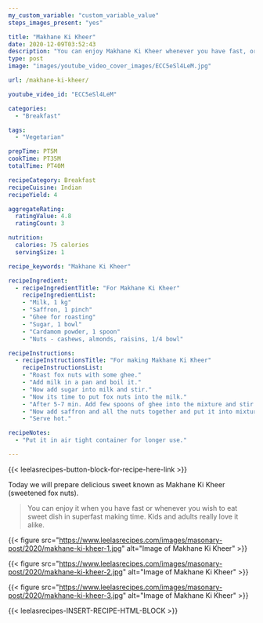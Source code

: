 ```yaml
---
my_custom_variable: "custom_variable_value"
steps_images_present: "yes"

title: "Makhane Ki Kheer"
date: 2020-12-09T03:52:43
description: "You can enjoy Makhane Ki Kheer whenever you have fast, or whenever you wish to eat sweet dish in superfast making time."
type: post
image: "images/youtube_video_cover_images/ECC5eSl4LeM.jpg"

url: /makhane-ki-kheer/

youtube_video_id: "ECC5eSl4LeM"

categories: 
  - "Breakfast"

tags:
  - "Vegetarian"

prepTime: PT5M
cookTime: PT35M
totalTime: PT40M

recipeCategory: Breakfast
recipeCuisine: Indian
recipeYield: 4

aggregateRating:
  ratingValue: 4.8
  ratingCount: 3

nutrition:
  calories: 75 calories
  servingSize: 1

recipe_keywords: "Makhane Ki Kheer"

recipeIngredient:
  - recipeIngredientTitle: "For Makhane Ki Kheer"
    recipeIngredientList:
    - "Milk, 1 kg" 
    - "Saffron, 1 pinch" 
    - "Ghee for roasting" 
    - "Sugar, 1 bowl" 
    - "Cardamom powder, 1 spoon" 
    - "Nuts - cashews, almonds, raisins, 1/4 bowl" 

recipeInstructions:
  - recipeInstructionsTitle: "For making Makhane Ki Kheer"
    recipeInstructionsList:
    - "Roast fox nuts with some ghee." 
    - "Add milk in a pan and boil it." 
    - "Now add sugar into milk and stir." 
    - "Now its time to put fox nuts into the milk." 
    - "After 5-7 min. Add few spoons of ghee into the mixture and stir continuously." 
    - "Now add saffron and all the nuts together and put it into mixture" 
    - "Serve hot." 

recipeNotes:
  - "Put it in air tight container for longer use." 

---
```


{{< leelasrecipes-button-block-for-recipe-here-link >}}

Today we will prepare delicious sweet known as Makhane Ki Kheer (sweetened fox nuts). 

> You can enjoy it when you have fast or whenever you wish to eat sweet dish in superfast making time. Kids and adults really love it alike.

{{< figure src="https://www.leelasrecipes.com/images/masonary-post/2020/makhane-ki-kheer-1.jpg" alt="Image of Makhane Ki Kheer" >}}

{{< figure src="https://www.leelasrecipes.com/images/masonary-post/2020/makhane-ki-kheer-2.jpg" alt="Image of Makhane Ki Kheer" >}}

{{< figure src="https://www.leelasrecipes.com/images/masonary-post/2020/makhane-ki-kheer-3.jpg" alt="Image of Makhane Ki Kheer" >}}

{{< leelasrecipes-INSERT-RECIPE-HTML-BLOCK >}}

